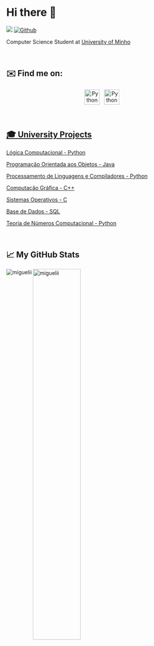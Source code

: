 <h1 align="left"> Hi there 👋</h1>

![](https://visitor-badge.laobi.icu/badge?page_id=miguelii.miguelii)
[![Github](https://img.shields.io/github/followers/miguelii?label=Follow&style=social)](https://github.com/miguelii)
<br />
<p>
Computer Science Student at <a href="https://www.uminho.pt/EN/Pages/default.aspx">University of Minho</a>
</br>
</p>

<br/>

<h2 align="left">✉️ Find me on:</h2>

<p align="center">
 <a href="https://www.linkedin.com/in/miguelgoncalves18/" target="_blank" rel="noopener noreferrer"> <img src="https://cdn.jsdelivr.net/npm/simple-icons@v3/icons/linkedin.svg" alt="Python" height="40" style="vertical-align:top; margin:4px"></a>
 <a href="mailto:miguelgoncalves18@hotmail.com"> <img src="https://cdn.jsdelivr.net/npm/simple-icons@v3/icons/gmail.svg" alt="Python" height="40" style="vertical-align:top; margin:4px">
</p>

<br/>

 <h2 align="left">🎓 University Projects</h2>
 
 [Lógica Computacional - Python](https://github.com/Miguelii/LC-Projects)
 
 [Programação Orientada aos Objetos - Java](https://github.com/Miguelii/POO-Project)
 
 [Processamento de Linguagens e Compiladores - Python](https://github.com/Miguelii/PLC-Projects)
 
 [Computação Gráfica - C++](https://github.com/Miguelii/CG-Project)
 
 [Sistemas Operativos - C](https://github.com/Miguelii/SO-Project)
 
 [Base de Dados - SQL](https://github.com/Miguelii/BD-Project)
 
 [Teoria de Números Computacional - Python](https://github.com/Miguelii/TNC)
 
 
 <br/>
 
<h2 align="left">📈 My GitHub Stats</h2>
<p><img align="left" src="https://github-readme-stats.vercel.app/api/top-langs?username=miguelii&theme=dark&show_icons=true&locale=en&layout=compact" alt="miguelii" /></p>
<p><img align="center" src="https://github-readme-stats.vercel.app/api?username=miguelii&theme=dark&count_private=true&show_icons=true" alt="miguelii" width="50%"/>


